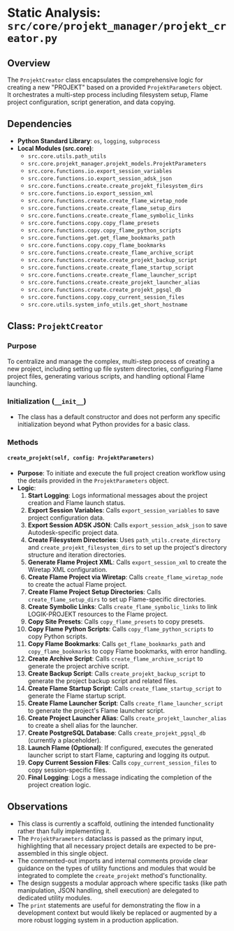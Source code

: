 # Static Analysis: `src/core/projekt_manager/projekt_creator.py`

## Overview
The `ProjektCreator` class encapsulates the comprehensive logic for creating a new "PROJEKT" based on a provided `ProjektParameters` object. It orchestrates a multi-step process including filesystem setup, Flame project configuration, script generation, and data copying.

## Dependencies
- **Python Standard Library**: `os`, `logging`, `subprocess`
- **Local Modules (src.core)**:
    - `src.core.utils.path_utils`
    - `src.core.projekt_manager.projekt_models.ProjektParameters`
    - `src.core.functions.io.export_session_variables`
    - `src.core.functions.io.export_session_adsk_json`
    - `src.core.functions.create.create_projekt_filesystem_dirs`
    - `src.core.functions.io.export_session_xml`
    - `src.core.functions.create.create_flame_wiretap_node`
    - `src.core.functions.create.create_flame_setup_dirs`
    - `src.core.functions.create.create_flame_symbolic_links`
    - `src.core.functions.copy.copy_flame_presets`
    - `src.core.functions.copy.copy_flame_python_scripts`
    - `src.core.functions.get.get_flame_bookmarks_path`
    - `src.core.functions.copy.copy_flame_bookmarks`
    - `src.core.functions.create.create_flame_archive_script`
    - `src.core.functions.create.create_projekt_backup_script`
    - `src.core.functions.create.create_flame_startup_script`
    - `src.core.functions.create.create_flame_launcher_script`
    - `src.core.functions.create.create_projekt_launcher_alias`
    - `src.core.functions.create.create_projekt_pgsql_db`
    - `src.core.functions.copy.copy_current_session_files`
    - `src.core.utils.system_info_utils.get_short_hostname`

## Class: `ProjektCreator`

### Purpose
To centralize and manage the complex, multi-step process of creating a new project, including setting up file system directories, configuring Flame project files, generating various scripts, and handling optional Flame launching.

### Initialization (`__init__`)
- The class has a default constructor and does not perform any specific initialization beyond what Python provides for a basic class.

### Methods

#### `create_projekt(self, config: ProjektParameters)`
- **Purpose**: To initiate and execute the full project creation workflow using the details provided in the `ProjektParameters` object.
- **Logic**:
    1.  **Start Logging**: Logs informational messages about the project creation and Flame launch status.
    2.  **Export Session Variables**: Calls `export_session_variables` to save project configuration data.
    3.  **Export Session ADSK JSON**: Calls `export_session_adsk_json` to save Autodesk-specific project data.
    4.  **Create Filesystem Directories**: Uses `path_utils.create_directory` and `create_projekt_filesystem_dirs` to set up the project's directory structure and iteration directories.
    5.  **Generate Flame Project XML**: Calls `export_session_xml` to create the Wiretap XML configuration.
    6.  **Create Flame Project via Wiretap**: Calls `create_flame_wiretap_node` to create the actual Flame project.
    7.  **Create Flame Project Setup Directories**: Calls `create_flame_setup_dirs` to set up Flame-specific directories.
    8.  **Create Symbolic Links**: Calls `create_flame_symbolic_links` to link LOGIK-PROJEKT resources to the Flame project.
    9.  **Copy Site Presets**: Calls `copy_flame_presets` to copy presets.
    10. **Copy Flame Python Scripts**: Calls `copy_flame_python_scripts` to copy Python scripts.
    11. **Copy Flame Bookmarks**: Calls `get_flame_bookmarks_path` and `copy_flame_bookmarks` to copy Flame bookmarks, with error handling.
    12. **Create Archive Script**: Calls `create_flame_archive_script` to generate the project archive script.
    13. **Create Backup Script**: Calls `create_projekt_backup_script` to generate the project backup script and related files.
    14. **Create Flame Startup Script**: Calls `create_flame_startup_script` to generate the Flame startup script.
    15. **Create Flame Launcher Script**: Calls `create_flame_launcher_script` to generate the project's Flame launcher script.
    16. **Create Project Launcher Alias**: Calls `create_projekt_launcher_alias` to create a shell alias for the launcher.
    17. **Create PostgreSQL Database**: Calls `create_projekt_pgsql_db` (currently a placeholder).
    18. **Launch Flame (Optional)**: If configured, executes the generated launcher script to start Flame, capturing and logging its output.
    19. **Copy Current Session Files**: Calls `copy_current_session_files` to copy session-specific files.
    20. **Final Logging**: Logs a message indicating the completion of the project creation logic.

## Observations
-   This class is currently a scaffold, outlining the intended functionality rather than fully implementing it.
-   The `ProjektParameters` dataclass is passed as the primary input, highlighting that all necessary project details are expected to be pre-assembled in this single object.
-   The commented-out imports and internal comments provide clear guidance on the types of utility functions and modules that would be integrated to complete the `create_projekt` method's functionality.
-   The design suggests a modular approach where specific tasks (like path manipulation, JSON handling, shell execution) are delegated to dedicated utility modules.
-   The `print` statements are useful for demonstrating the flow in a development context but would likely be replaced or augmented by a more robust logging system in a production application.
